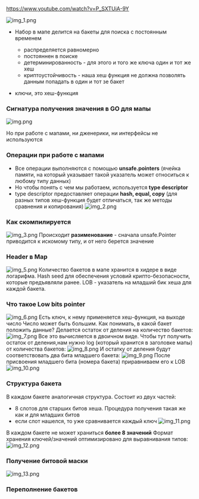 https://www.youtube.com/watch?v=P_SXTUiA-9Y

![img_1.png](img_1.png)
- Набор в мапе делится на бакеты для поиска с постоянным временем
    - распределяется равномерно
    - постояннен в поиске
    - детерминированность - для этого и того же ключа один и тот же хеш
    - криптоустойчивость - наша хеш функция не должна позволять данным попадать в один и тот зе бакет

- ключи, это хеш-функция

### Сигнатура получения значения в GO для мапы
![img.png](img.png)

Но при работе с мапами, ни дженерики, ни интерфейсы не используются

### Операции при работе с мапами
- Все операции выполняются с помощью **unsafe.pointers** (ячейка памяти, на который указывает такой указатель может относиться к любому типу данных)
- Но чтобы понять с чем мы работаем, используется **type descriptor**
- type descriptor предоставляет операции **hash, equal, copy** (для разных типов хеш-функция будет отличаться, так же методы сравнения и копирования)
![img_2.png](img_2.png)
  
### Как скомпилируется
![img_3.png](img_3.png)
Происходит **разименование** - сначала unsafe.Pointer приводится к искомому типу, и от него берется значение

### Header в Map
![img_5.png](img_5.png)
Количество бакетов в мапе хранится в хидере в виде логарифма. 
Hash seed для обеспечения условий крипто-безопасности, которые предъявляли ранее. 
LOB - указатель на младший бик хеша для каждой бакета.

### Что такое Low bits pointer 
![img_6.png](img_6.png)
Есть ключ, к нему применяется хеш-функция, на выходе число
Число может быть большим. 
Как понимать, в какой бакет положить данные? Делается остаток от деления на количество бакетов: 
![img_7.png](img_7.png)
Все это вычисляется в двоичном виде. Чтобы тут получить остаток от деления,нам нужно log (который хранится в заголовке мапы) от количества бакетов: 
![img_8.png](img_8.png)
И остатку от деления будут соответствовать два бита младшего бакета:
![img_9.png](img_9.png)
После присвоения младшего бита (номера бакета) приравниваем его к LOB
![img_10.png](img_10.png)

### Структура бакета
В каждом бакете аналогичная структура. Состоит из двух частей:
- 8 слотов для старших битов хеша. Процедура получения такая же как и для младших битов
- если слот нашелся, то уже сравнивается каждый ключ
![img_11.png](img_11.png)

В каждом бакете не может храниться **более 8 значений**
Формат хранения ключей/значений оптимизировано для выравнивания типов: 
![img_12.png](img_12.png)

### Получение битовой маски
![img_13.png](img_13.png)


### Переполнение бакетов






